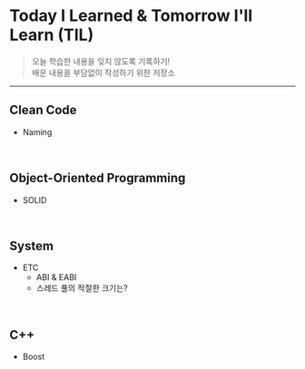 # Today I Learned & Tomorrow I'll Learn (TIL)

> 오늘 학습한 내용을 잊지 않도록 기록하기!
> <br/>배운 내용을 부담없이 작성하기 위한 저장소

-------------------------------------------------------------------------------
## Clean Code
* Naming

<br/>

## Object-Oriented Programming
* SOLID


<br/>

## System

* ETC
    * ABI & EABI
    * 스레드 풀의 적절한 크기는?

<br/>

## C++
* Boost

<br/>
